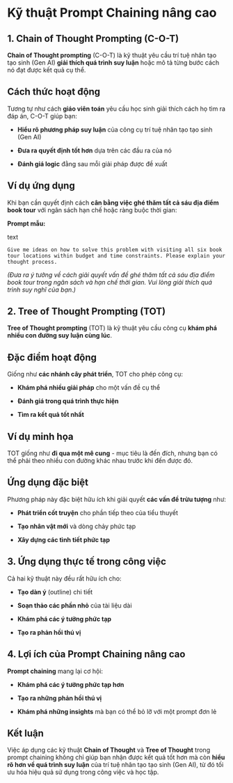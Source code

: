 # Kỹ thuật Prompt Chaining nâng cao

## 1. Chain of Thought Prompting (C-O-T)

**Chain of Thought prompting** (C-O-T) là kỹ thuật yêu cầu trí tuệ nhân tạo tạo sinh (Gen AI) **giải thích quá trình suy luận** hoặc mô tả từng bước cách nó đạt được kết quả cụ thể.

## Cách thức hoạt động

Tương tự như cách **giáo viên toán** yêu cầu học sinh giải thích cách họ tìm ra đáp án, C-O-T giúp bạn:

- **Hiểu rõ phương pháp suy luận** của công cụ trí tuệ nhân tạo tạo sinh (Gen AI)
    
- **Đưa ra quyết định tốt hơn** dựa trên các đầu ra của nó
    
- **Đánh giá logic** đằng sau mỗi giải pháp được đề xuất
    

## Ví dụ ứng dụng

Khi bạn cần quyết định cách **cân bằng việc ghé thăm tất cả sáu địa điểm book tour** với ngân sách hạn chế hoặc ràng buộc thời gian:

**Prompt mẫu:**

text

`Give me ideas on how to solve this problem with visiting all six book tour locations within budget and time constraints. Please explain your thought process.`

_(Đưa ra ý tưởng về cách giải quyết vấn đề ghé thăm tất cả sáu địa điểm book tour trong ngân sách và hạn chế thời gian. Vui lòng giải thích quá trình suy nghĩ của bạn.)_

## 2. Tree of Thought Prompting (TOT)

**Tree of Thought prompting** (TOT) là kỹ thuật yêu cầu công cụ **khám phá nhiều con đường suy luận cùng lúc**.

## Đặc điểm hoạt động

Giống như **các nhánh cây phát triển**, TOT cho phép công cụ:

- **Khám phá nhiều giải pháp** cho một vấn đề cụ thể
    
- **Đánh giá trong quá trình thực hiện**
    
- **Tìm ra kết quả tốt nhất**
    

## Ví dụ minh họa

TOT giống như **đi qua một mê cung** - mục tiêu là đến đích, nhưng bạn có thể phải theo nhiều con đường khác nhau trước khi đến được đó.

## Ứng dụng đặc biệt

Phương pháp này đặc biệt hữu ích khi giải quyết **các vấn đề trừu tượng** như:

- **Phát triển cốt truyện** cho phần tiếp theo của tiểu thuyết
    
- **Tạo nhân vật mới** và dòng chảy phức tạp
    
- **Xây dựng các tình tiết phức tạp**
    

## 3. Ứng dụng thực tế trong công việc

Cả hai kỹ thuật này đều rất hữu ích cho:

- **Tạo dàn ý** (outline) chi tiết
    
- **Soạn thảo các phần nhỏ** của tài liệu dài
    
- **Khám phá các ý tưởng phức tạp**
    
- **Tạo ra phản hồi thú vị**
    

## 4. Lợi ích của Prompt Chaining nâng cao

**Prompt chaining** mang lại cơ hội:

- **Khám phá các ý tưởng phức tạp hơn**
    
- **Tạo ra những phản hồi thú vị**
    
- **Khám phá những insights** mà bạn có thể bỏ lỡ với một prompt đơn lẻ
    

## Kết luận

Việc áp dụng các kỹ thuật **Chain of Thought** và **Tree of Thought** trong prompt chaining không chỉ giúp bạn nhận được kết quả tốt hơn mà còn **hiểu rõ hơn về quá trình suy luận** của trí tuệ nhân tạo tạo sinh (Gen AI), từ đó tối ưu hóa hiệu quả sử dụng trong công việc và học tập.